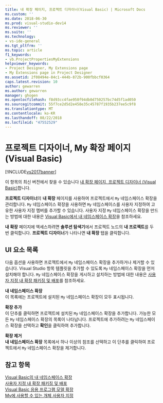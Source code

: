 ```yaml
---
title: 내 확장 페이지, 프로젝트 디자이너(Visual Basic) | Microsoft Docs
ms.custom: ''
ms.date: 2018-06-30
ms.prod: visual-studio-dev14
ms.reviewer: ''
ms.suite: ''
ms.technology:
- vs-ide-general
ms.tgt_pltfrm: ''
ms.topic: article
f1_keywords:
- vb.ProjectPropertiesMyExtensions
helpviewer_keywords:
- Project Designer, My Extensions page
- My Extensions page in Project Designer
ms.assetid: 2f08494e-84c1-444b-872b-900fbbcf0364
caps.latest.revision: 10
author: gewarren
ms.author: gewarren
manager: ghogen
ms.openlocfilehash: f8d93cc4fae950f94db0d750257bc74d5f1ad050
ms.sourcegitcommit: 55f7ce2d5d2e458e35c45787f1935b237ee5c9f8
ms.translationtype: MT
ms.contentlocale: ko-KR
ms.lasthandoff: 08/22/2018
ms.locfileid: "47552529"
---
```

# <a name="my-extensions-page-project-designer-visual-basic"></a>프로젝트 디자이너, My 확장 페이지(Visual Basic)
[!INCLUDE[vs2017banner](../../includes/vs2017banner.md)]

이 항목의 최신 버전에서 찾을 수 있습니다 [내 확장 페이지, 프로젝트 디자이너 (Visual Basic)](https://docs.microsoft.com/visualstudio/ide/reference/my-extensions-page-project-designer-visual-basic)합니다.  
  
  
**프로젝트 디자이너**의 **내 확장** 페이지를 사용하여 프로젝트에서 `My` 네임스페이스 확장을 관리합니다. `My` 네임스페이스 확장을 사용하면 `My` 네임스페이스를 사용자 지정하여 고유한 사용자 지정 멤버를 추가할 수 있습니다. 사용자 지정 `My` 네임스페이스 확장을 만드는 방법에 대한 내용은 [Visual Basic에서 내 네임스페이스 확장](http://msdn.microsoft.com/library/808e8617-b01c-4135-8b21-babe87389e8e)을 참조하세요.  
  
 **내 확장** 페이지에 액세스하려면 **솔루션 탐색기**에서 프로젝트 노드의 **내 프로젝트**를 두 번 클릭합니다. **프로젝트 디자이너**가 나타나면 **내 확장** 탭을 클릭합니다.  
  
## <a name="uielement-list"></a>UI 요소 목록  
 다음 옵션을 사용하면 프로젝트에서 `My` 네임스페이스 확장을 추가하거나 제거할 수 있습니다. Visual Studio 항목 템플릿을 추가할 수 있도록 `My` 네임스페이스 확장을 먼저 설치해야 합니다. `My` 네임스페이스 확장을 게시하고 설치하는 방법에 대한 내용은 [사용자 지정 내 확장 패키징 및 배포](http://msdn.microsoft.com/library/fd89c54b-0290-4c50-95a3-ff17d4487a21)를 참조하세요.  
  
 **내 네임스페이스 확장**  
 이 목록에는 프로젝트에 설치된 `My` 네임스페이스 확장이 모두 표시됩니다.  
  
 **확장 추가**  
 이 단추를 클릭하면 프로젝트에 설치된 `My` 네임스페이스 확장을 추가합니다. 가능한 모든 `My` 네임스페이스 확장의 목록이 나타납니다. 프로젝트에 추가하려는 `My` 네임스페이스 확장을 선택하고 **확인**을 클릭하여 추가합니다.  
  
 **확장 제거**  
 **내 네임스페이스 확장** 목록에서 하나 이상의 참조를 선택하고 이 단추를 클릭하여 프로젝트에서 `My` 네임스페이스 확장을 제거합니다.  
  
## <a name="see-also"></a>참고 항목  
 [Visual Basic의 내 네임스페이스 확장](http://msdn.microsoft.com/library/808e8617-b01c-4135-8b21-babe87389e8e)   
 [사용자 지정 내 확장 패키징 및 배포](http://msdn.microsoft.com/library/fd89c54b-0290-4c50-95a3-ff17d4487a21)   
 [Visual Basic 응용 프로그램 모델 확장](http://msdn.microsoft.com/library/e91d3bed-4c27-40e3-871d-2be17467c72c)   
 [My에 사용할 수 있는 개체 사용자 지정](http://msdn.microsoft.com/library/4e8279c2-ed5b-4681-8903-8a6671874000)



